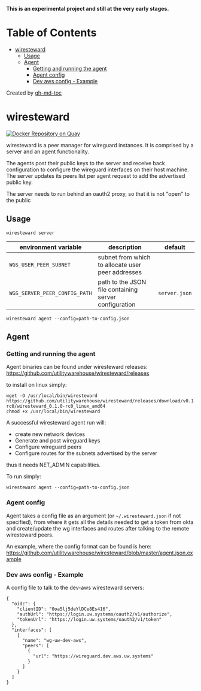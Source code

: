 **This is an experimental project and still at the very early stages.**

Table of Contents
=================

   * [wiresteward](#wiresteward)
      * [Usage](#usage)
      * [Agent](#agent)
         * [Getting and running the agent](#getting-and-running-the-agent)
         * [Agent config](#agent-config)
         * [Dev aws config - Example](#dev-aws-config---example)

Created by [gh-md-toc](https://github.com/ekalinin/github-markdown-toc)

# wiresteward

[![Docker Repository on Quay](https://quay.io/repository/utilitywarehouse/wiresteward/status "Docker Repository on Quay")](https://quay.io/repository/utilitywarehouse/wiresteward)

wiresteward is a peer manager for wireguard instances. It is comprised by a
server and an agent functionality.

The agents post their public keys to the server and receive back configuration
to configure the wireguard interfaces on their host machine. The server updates
its peers list per agent request to add the advertised public key.

The server needs to run behind an oauth2 proxy, so that it is not "open" to the
public

## Usage

`wiresteward server`

| environment variable | description | default
| --- | --- | ---
| `WGS_USER_PEER_SUBNET` | subnet from which to allocate user peer addresses |
| `WGS_SERVER_PEER_CONFIG_PATH` | path to the JSON file containing server configuration | `server.json`

`wiresteward agent --config=path-to-config.json`

## Agent

### Getting and running the agent

Agent binaries can be found under wiresteward releases:
https://github.com/utilitywarehouse/wiresteward/releases

to install on linux simply:

```
wget -O /usr/local/bin/wiresteward https://github.com/utilitywarehouse/wiresteward/releases/download/v0.1.0-rc0/wiresteward_0.1.0-rc0_linux_amd64
chmod +x /usr/local/bin/wiresteward
```

A successful wiresteward agent run will:

- create new network devices
- Generate and post wireguard keys
- Configure wireguard peers
- Configure routes for the subnets advertised by the server

thus it needs NET_ADMIN capabilities.

To run simply:
```
wiresteward agent --config=path-to-config.json
```

### Agent config

Agent takes a config file as an argument (or `~/.wiresteward.json` if not
specified), from where it gets all the details needed to get a token from okta
and create/update the wg interfaces and routes after talking to the remote
wiresteward peers.

An example, where the config format can be found is here:
https://github.com/utilitywarehouse/wiresteward/blob/master/agent.json.example


### Dev aws config - Example

A config file to talk to the dev-aws wiresteward servers:

```
{
  "oidc": {
    "clientID": "0oa5lj5deYlDCe8Es416",
    "authUrl": "https://login.uw.systems/oauth2/v1/authorize",
    "tokenUrl": "https://login.uw.systems/oauth2/v1/token"
  },
  "interfaces": [
    {
      "name": "wg-uw-dev-aws",
      "peers": [
        {
          "url": "https://wireguard.dev.aws.uw.systems"
        }
      ]
    }
  ]
}
```
